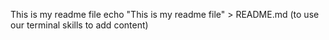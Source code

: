 This is my readme file
echo "This is my readme file" > README.md (to use our terminal skills to add content)
